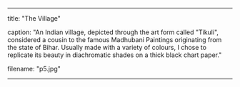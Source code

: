 ---

title: "The Village"

caption: "An Indian village, depicted through the art form called "Tikuli", considered a cousin to the famous Madhubani Paintings originating from the state of Bihar. Usually made with a variety of colours, I chose to replicate its beauty in diachromatic shades on a thick black chart paper."

filename: "p5.jpg"

---